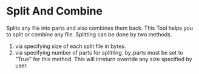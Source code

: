# Split And Combine
Splits any file into parts and also combines them back.
This Tool helps you to split or combine any file. Splitting can be done by two methods.
1. via specifying size of each split file in bytes.
2. via specifying number of parts for splitting.
    by_parts must be set to "True" for this method.
    This will inreturn override any size specified by user.
